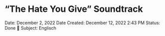 # “The Hate You Give” Soundtrack

Date: December 2, 2022
Date Created: December 12, 2022 2:43 PM
Status: Done 🙌
Subject: Englisch